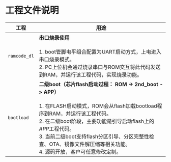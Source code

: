 # 工程文件说明

| 工程         | 用途                                                         |
| ------------ | ------------------------------------------------------------ |
| `ramcode_dl` | **串口烧录使用**<br /><br />1. boot管脚电平组合配置为UART启动方式，上电进入串口烧录模式。<br />2. PC上位机会通过烧录串口与ROM交互将此代码发送到RAM，并运行该工程代码，实现烧录功能。 |
| `bootload`   | **二级boot（芯片flash启动过程： ROM ->  2nd_boot -> APP）**<br /><br />1. 在FLASH启动模式，ROM会从flash加载bootload程序到RAM，并运行该工程代码。<br />2. 在二级boot阶段，主要功能是引导启动flash上的 *APP*工程代码。<br />3. 当前二级boot支持flash分区引导、分区完整性检查、OTA、镜像文件解压缩等相关功能。<br />4. 源码开放，客户可任意修改定制。 |

